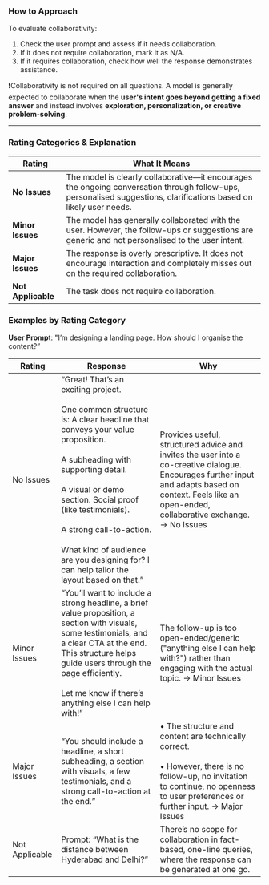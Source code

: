 ### How to Approach

To evaluate collaborativity:

1. Check the user prompt and assess if it needs collaboration.
2. If it does not require collaboration, mark it as N/A.
3. If it requires collaboration, check how well the response demonstrates assistance.

❗Collaborativity is not required on all questions. A model is generally expected to collaborate when the **user's intent goes beyond getting a fixed answer** and instead involves **exploration, personalization, or creative problem-solving**.

---

### **Rating Categories & Explanation**

|**Rating**|**What It Means**|
|---|---|
|**No Issues**|The model is clearly collaborative—it encourages the ongoing conversation through follow-ups, personalised suggestions, clarifications based on likely user needs.|
|**Minor Issues**|The model has generally collaborated with the user. However, the follow-ups or suggestions are generic and not personalised to the user intent.|
|**Major Issues**|The response is overly prescriptive. It does not encourage interaction and completely misses out on the required collaboration.|
|**Not Applicable**|The task does not require collaboration.|

### **Examples by Rating Category**

**User Promp**t: "I’m designing a landing page. How should I organise the content?”

| **Rating**     | **Response**                                                                                                                                                                                                                                                                                                                                                                | **Why**                                                                                                                                                                                                  |
| -------------- | --------------------------------------------------------------------------------------------------------------------------------------------------------------------------------------------------------------------------------------------------------------------------------------------------------------------------------------------------------------------------- | -------------------------------------------------------------------------------------------------------------------------------------------------------------------------------------------------------- |
| No Issues      | “Great! That’s an exciting project. <br><br>One common structure is: A clear headline that conveys your value proposition.<br><br>A subheading with supporting detail.<br><br>A visual or demo section. Social proof (like testimonials).<br><br>A strong call-to-action. <br><br>What kind of audience are you designing for? I can help tailor the layout based on that.” | Provides useful, structured advice and invites the user into a co-creative dialogue. Encourages further input and adapts based on context. Feels like an open-ended, collaborative exchange. → No Issues |
| Minor Issues   | “You’ll want to include a strong headline, a brief value proposition, a section with visuals, some testimonials, and a clear CTA at the end. This structure helps guide users through the page efficiently.<br><br>Let me know if there’s anything else I can help with!”                                                                                                   | The follow-up is too open-ended/generic ("anything else I can help with?") rather than engaging with the actual topic. → Minor Issues                                                                    |
| Major Issues   | “You should include a headline, a short subheading, a section with visuals, a few testimonials, and a strong call-to-action at the end.”                                                                                                                                                                                                                                    | • The structure and content are technically correct. <br><br>• However, there is no follow-up, no invitation to continue, no openness to user preferences or further input. → Major Issues               |
| Not Applicable | Prompt: “What is the distance between Hyderabad and Delhi?”                                                                                                                                                                                                                                                                                                                 | There’s no scope for collaboration in fact-based, one-line queries, where the response can be generated at one go.                                                                                       |

